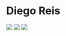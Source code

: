 # Diego Reis


<a href = "https://www.linkedin.com/in/diegolrs/"><img src="https://img.shields.io/badge/LinkedIn-blue?style=for-the-badge&logo=Linkedin"></a>
<a href = "mailto:hairbowsgame@gmail.com"><img src="https://img.shields.io/badge/-Gmail-c14438?style=for-the-badge&logo=Gmail&logoColor=white" target="_blank"></a>
<a href = "https://instagram.com/diegolrs"><img src="https://img.shields.io/badge/-Instagram-%23E4405F?style=for-the-badge&logo=instagram&logoColor=white"></a>


<!--
**diegolrs/diegolrs** is a ✨ _special_ ✨ repository because its `README.md` (this file) appears on your GitHub profile.

Here are some ideas to get you started:

- 🔭 I’m currently working on ...
- 🌱 I’m currently learning ...
- 👯 I’m looking to collaborate on ...
- 🤔 I’m looking for help with ...
- 💬 Ask me about ...
- 📫 How to reach me: ...
- 😄 Pronouns: ...
- ⚡ Fun fact: ...
-->
